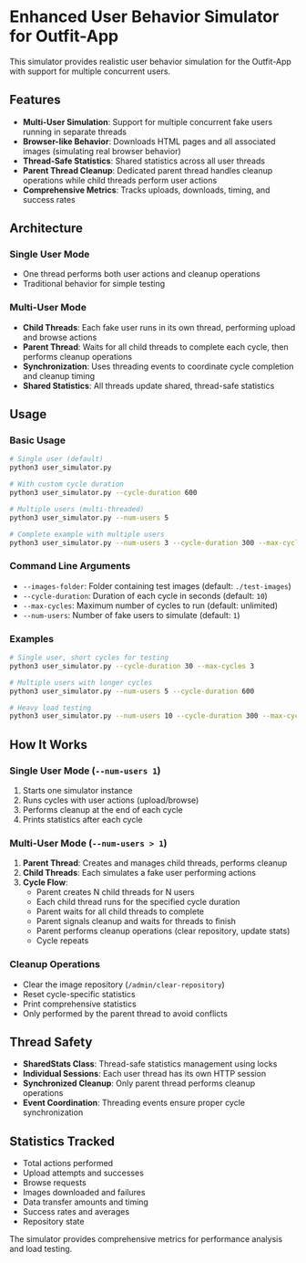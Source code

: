 
# Enhanced User Behavior Simulator for Outfit-App

This simulator provides realistic user behavior simulation for the Outfit-App with support for multiple concurrent users.

## Features

- **Multi-User Simulation**: Support for multiple concurrent fake users running in separate threads
- **Browser-like Behavior**: Downloads HTML pages and all associated images (simulating real browser behavior)
- **Thread-Safe Statistics**: Shared statistics across all user threads
- **Parent Thread Cleanup**: Dedicated parent thread handles cleanup operations while child threads perform user actions
- **Comprehensive Metrics**: Tracks uploads, downloads, timing, and success rates

## Architecture

### Single User Mode
- One thread performs both user actions and cleanup operations
- Traditional behavior for simple testing

### Multi-User Mode
- **Child Threads**: Each fake user runs in its own thread, performing upload and browse actions
- **Parent Thread**: Waits for all child threads to complete each cycle, then performs cleanup operations
- **Synchronization**: Uses threading events to coordinate cycle completion and cleanup timing
- **Shared Statistics**: All threads update shared, thread-safe statistics

## Usage

### Basic Usage
```bash
# Single user (default)
python3 user_simulator.py

# With custom cycle duration
python3 user_simulator.py --cycle-duration 600

# Multiple users (multi-threaded)
python3 user_simulator.py --num-users 5

# Complete example with multiple users
python3 user_simulator.py --num-users 3 --cycle-duration 300 --max-cycles 5 --images-folder ./test-images
```

### Command Line Arguments

- `--images-folder`: Folder containing test images (default: `./test-images`)
- `--cycle-duration`: Duration of each cycle in seconds (default: `10`)
- `--max-cycles`: Maximum number of cycles to run (default: unlimited)
- `--num-users`: Number of fake users to simulate (default: `1`)

### Examples

```bash
# Single user, short cycles for testing
python3 user_simulator.py --cycle-duration 30 --max-cycles 3

# Multiple users with longer cycles
python3 user_simulator.py --num-users 5 --cycle-duration 600

# Heavy load testing
python3 user_simulator.py --num-users 10 --cycle-duration 300 --max-cycles 10
```

## How It Works

### Single User Mode (`--num-users 1`)
1. Starts one simulator instance
2. Runs cycles with user actions (upload/browse)
3. Performs cleanup at the end of each cycle
4. Prints statistics after each cycle

### Multi-User Mode (`--num-users > 1`)
1. **Parent Thread**: Creates and manages child threads, performs cleanup
2. **Child Threads**: Each simulates a fake user performing actions
3. **Cycle Flow**:
   - Parent creates N child threads for N users
   - Each child thread runs for the specified cycle duration
   - Parent waits for all child threads to complete
   - Parent signals cleanup and waits for threads to finish
   - Parent performs cleanup operations (clear repository, update stats)
   - Cycle repeats

### Cleanup Operations
- Clear the image repository (`/admin/clear-repository`)
- Reset cycle-specific statistics
- Print comprehensive statistics
- Only performed by the parent thread to avoid conflicts

## Thread Safety

- **SharedStats Class**: Thread-safe statistics management using locks
- **Individual Sessions**: Each user thread has its own HTTP session
- **Synchronized Cleanup**: Only parent thread performs cleanup operations
- **Event Coordination**: Threading events ensure proper cycle synchronization

## Statistics Tracked

- Total actions performed
- Upload attempts and successes
- Browse requests
- Images downloaded and failures
- Data transfer amounts and timing
- Success rates and averages
- Repository state

The simulator provides comprehensive metrics for performance analysis and load testing.
